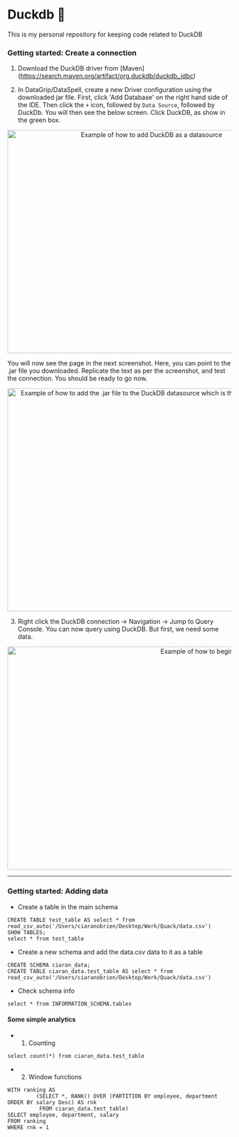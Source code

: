 # Duckdb 🦆
This is my personal repository for keeping code related to DuckDB

### Getting started: Create a connection

1. Download the DuckDB driver from [Maven] (https://search.maven.org/artifact/org.duckdb/duckdb_jdbc)

2. In DataGrip/DataSpell, create a new Driver configuration using the downloaded jar file.
First, click 'Add Database' on the right hand side of the IDE. Then click the `+` icon, followed by `Data Source`, followed by DuckDb. You will then see the below screen. Click DuckDB, as show in the green box.


<p align="center">
<img src="https://user-images.githubusercontent.com/31419980/212500476-845c207e-a9d3-4778-a268-0a9513e50085.png"  alt="Example of how to add DuckDB as a datasource" width="632" height="500">
</p>

You will now see the page in the next screenshot. Here, you can point to the .jar file you downloaded. Replicate the text as per the screenshot, and test the connection. You should be ready to go now.


<p align="center">
<img src="https://user-images.githubusercontent.com/31419980/212500421-d5a0d397-f5fe-45f9-b32b-44f9befc631d.png"  alt="Example of how to add the .jar file to the DuckDB datasource which is the DuckDB driver." width="632" height="500">
</p>


3. Right click the DuckDB connection -> Navigation -> Jump to Query Console. You can now query using DuckDB. But first, we need some data.


<p align="center">
<img src="https://user-images.githubusercontent.com/31419980/212500540-8264a6d6-73d2-4c90-879f-2cb48e6acb35.png"  alt="Example of how to begin querying using DuckDB." width="1000" height="500">
</p>

---
### Getting started: Adding data


- Create a table in the main schema
```
CREATE TABLE test_table AS select * from read_csv_auto('/Users/ciaranobrien/Desktop/Work/Quack/data.csv')
SHOW TABLES;
select * from test_table
```

- Create a new schema and add the data.csv data to it as a table
```
CREATE SCHEMA ciaran_data;
CREATE TABLE ciaran_data.test_table AS select * from read_csv_auto('/Users/ciaranobrien/Desktop/Work/Quack/data.csv')
```

- Check schema info
```
select * from INFORMATION_SCHEMA.tables
```

#### Some simple analytics
- 1. Counting
```
select count(*) from ciaran_data.test_table
```

-  2. Window functions
```
WITH ranking AS
         (SELECT *, RANK() OVER (PARTITION BY employee, department ORDER BY salary Desc) AS rnk
          FROM ciaran_data.test_table)
SELECT employee, department, salary
FROM ranking
WHERE rnk = 1
```
